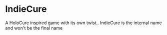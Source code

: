 # IndieCure
 A HoloCure inspired game with its own twist.. IndieCure is the internal name and won't be the final name

